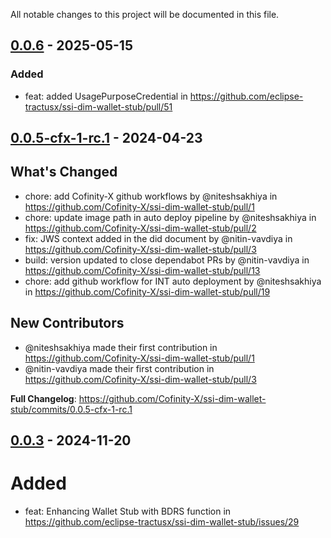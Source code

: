 All notable changes to this project will be documented in this file.

## [0.0.6](https://github.com/eclipse-tractusx/ssi-dim-wallet-stub/compare/0.0.5...0.0.6) - 2025-05-15

### Added

* feat: added UsagePurposeCredential in https://github.com/eclipse-tractusx/ssi-dim-wallet-stub/pull/51


## [0.0.5-cfx-1-rc.1](https://github.com/Cofinity-X/ssi-dim-wallet-stub/compare/0.0.4...0.0.5-cfx-1-rc.1) - 2024-04-23

## What's Changed
* chore: add Cofinity-X github workflows by @niteshsakhiya in https://github.com/Cofinity-X/ssi-dim-wallet-stub/pull/1
* chore: update image path in auto deploy pipeline by @niteshsakhiya in https://github.com/Cofinity-X/ssi-dim-wallet-stub/pull/2
* fix: JWS context added in the did document by @nitin-vavdiya in https://github.com/Cofinity-X/ssi-dim-wallet-stub/pull/3
* build: version updated to close dependabot PRs by @nitin-vavdiya in https://github.com/Cofinity-X/ssi-dim-wallet-stub/pull/13
* chore: add github workflow for INT auto deployment by @niteshsakhiya in https://github.com/Cofinity-X/ssi-dim-wallet-stub/pull/19

## New Contributors
* @niteshsakhiya made their first contribution in https://github.com/Cofinity-X/ssi-dim-wallet-stub/pull/1
* @nitin-vavdiya made their first contribution in https://github.com/Cofinity-X/ssi-dim-wallet-stub/pull/3

**Full Changelog**: https://github.com/Cofinity-X/ssi-dim-wallet-stub/commits/0.0.5-cfx-1-rc.1

## [0.0.3](https://github.com/eclipse-tractusx/ssi-dim-wallet-stub/compare/0.0.2...0.0.3) - 2024-11-20

# Added

* feat: Enhancing Wallet Stub with BDRS function in https://github.com/eclipse-tractusx/ssi-dim-wallet-stub/issues/29
